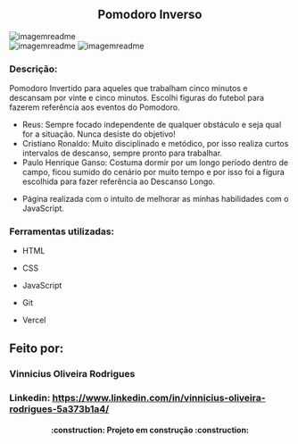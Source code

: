 


## <center>Pomodoro Inverso</center>
![imagemreadme](https://github.com/vinniciusrodrigues99/Pomodoso_Inverso/blob/main/imagens/tela01.png) <br>
![imagemreadme](https://github.com/vinniciusrodrigues99/Pomodoso_Inverso/blob/main/imagens/tela02.png)
![imagemreadme](https://github.com/vinniciusrodrigues99/Pomodoso_Inverso/blob/main/imagens/tela02pt2.png)
### Descrição: 
Pomodoro Invertido para aqueles que trabalham cinco minutos e descansam por vinte e cinco minutos. Escolhi figuras do futebol para fazerem referência aos eventos do Pomodoro. 
<ul>
<li>Reus: Sempre focado independente de qualquer obstáculo e seja qual for a situação. Nunca desiste do objetivo!
</li>
<li>
Cristiano Ronaldo: Muito disciplinado e metódico, por isso realiza curtos intervalos de descanso, sempre pronto para trabalhar. </li>
<li>
Paulo Henrique Ganso: Costuma dormir por um longo período dentro de campo, ficou sumido do cenário por muito tempo e por isso foi a figura escolhida para fazer referência ao Descanso Longo.
</li>
</ul>

- Página realizada com o intuíto de melhorar as minhas habilidades com o JavaScript. 
### Ferramentas utilizadas:
* HTML

* CSS

* JavaScript

* Git

* Vercel
## Feito por:

### <b>Vinnicius Oliveira Rodrigues</b>

### Linkedin: https://www.linkedin.com/in/vinnicius-oliveira-rodrigues-5a373b1a4/
<h4 align="center"> 
    :construction:  Projeto em construção  :construction:
</h4>